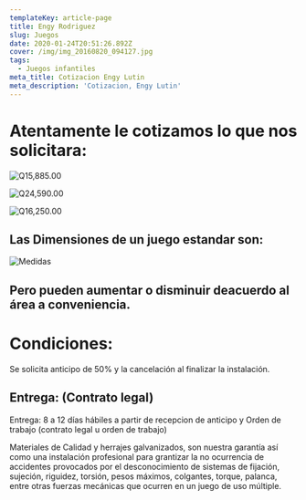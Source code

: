 ```yaml
---
templateKey: article-page
title: Engy Rodriguez
slug: Juegos
date: 2020-01-24T20:51:26.892Z
cover: /img/img_20160820_094127.jpg
tags:
  - Juegos infantiles
meta_title: Cotizacion Engy Lutin
meta_description: 'Cotizacion, Engy Lutin'
---
```

# Atentamente le cotizamos lo que nos solicitara:

![Q15,885.00](/img/img_20180131_180209_802.jpg "Q15,885.00")

![Q24,590.00](/img/img_20180205_122120_006.jpg "Q24,590.00")

![Q16,250.00](/img/tarco.jpg "Q16,250.00")

## Las Dimensiones de un juego estandar son: 

![Medidas](/img/tarco.png "Medidas")

## Pero pueden aumentar o disminuir deacuerdo al área a conveniencia.

# Condiciones:

Se solicita anticipo de 50% y la cancelación al finalizar la instalación.

## Entrega: (Contrato legal)

Entrega: 8 a 12 días hábiles a partir de recepcion de anticipo y Orden de trabajo (contrato legal u orden de trabajo)

Materiales de Calidad y herrajes galvanizados, son nuestra garantía así como una instalación profesional para grantizar la no ocurrencia de accidentes provocados por el desconocimiento de sistemas de fijación, sujeción, riguidez, torsión, pesos máximos, colgantes, torque, palanca, entre otras fuerzas mecánicas que ocurren en un juego de uso múltiple.

##
